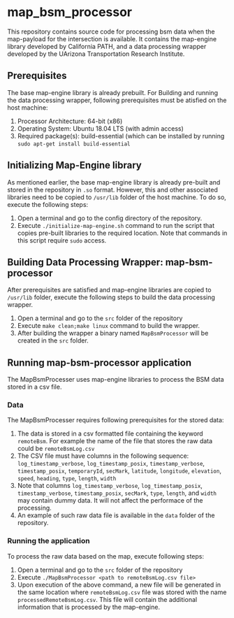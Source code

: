 # map_bsm_processor
This repository contains source code for processing bsm data when the map-payload for the intersection is available. It contains the map-engine library developed by California PATH, and a data processing wrapper developed by the UArizona Transportation Research Institute.

## Prerequisites
The base map-engine library is already prebuilt. For Building and running the data processing wrapper, following prerequisites must be atisfied on the host machine:
1. Processor Architecture: 64-bit (x86)
2. Operating System: Ubuntu 18.04 LTS (with admin access)
3. Required package(s): build-essential (which can be installed by running `sudo apt-get install build-essential`

## Initializing Map-Engine library
As mentioned earlier, the base map-engine library is already pre-built and stored in the repository in `.so` format. However, this and other associated libraries need to be copied to `/usr/lib` folder of the host machine. To do so, execute the following steps:
1. Open a terminal and go to the config directory of the repository.
2. Execute `./initialize-map-engine.sh` command to run the script that copies pre-built libraries to the required location. Note that commands in this script require `sudo` access.
## Building Data Processing Wrapper: map-bsm-processor
After prerequisites are satisfied and map-engine libraries are copied to `/usr/lib` folder, execute the following steps to build the data processing wrapper. 
1. Open a terminal and go to the `src` folder of the repository
2. Execute `make clean;make linux` command to build the wrapper.
3. After building the wrapper a binary named `MapBsmProcessor` will be created in the `src` folder.
## Running map-bsm-processor application
The MapBsmProcesser uses map-engine libraries to process the BSM data stored in a csv file. 
### Data
The MapBsmProcesser requires following prerequisites for the stored data:
1. The data is stored in a csv formatted file containing the keyword `remoteBsm`. For example the name of the file that stores the raw data could be `remoteBsmLog.csv`
2. The CSV file must have columns in the following sequence:
`log_timestamp_verbose`, `log_timestamp_posix`, `timestamp_verbose`, `timestamp_posix`, `temporaryId`, `secMark`, `latitude`, `longitude`, `elevation`, `speed`, `heading`, `type`, `length`, `width`
3. Note that columns `log_timestamp_verbose`, `log_timestamp_posix`, `timestamp_verbose`, `timestamp_posix`, `secMark`, `type`, `length`, and `width` may contain dummy data. It will not affect the performace of the processing.
4. An example of such raw data file is available in the `data` folder of the repository.
### Running the application
To process the raw data based on the map, execute following steps:
1. Open a terminal and go to the `src` folder of the repository
2. Execute `./MapBsmProcessor <path to remoteBsmLog.csv file>`
3. Upon execution of the above command, a new file will be generated in the same location where `remoteBsmLog.csv` file was stored with the name `processedRemoteBsmLog.csv`. This file will contain the additional information that is processed by the map-engine.
